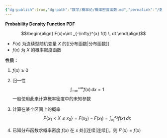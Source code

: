 ```yaml
---
{"dg-publish":true,"dg-path":"数学/概率论/概率密度函数.md","permalink":"/数学/概率论/概率密度函数/","dgPassFrontmatter":true,"noteIcon":"","created":"2024-05-21T15:20:28.415+08:00","updated":"2024-06-02T10:56:43.762+08:00"}
---
```


**Probability Density Function**   **PDF**

$$\begin{align}
F(x)=\int _{-\infty}^{x} f(t) \, dt
\end{align}$$

-  $F(x)$ 为连续型随机变量 $X$ 的[[分布函数\|分布函数]]
-  $f(x)$ 为 $X$ 的概率密度函数

**性质：**
1. $f(x)\geq 0$
2. 归一性
$$\int _{-\infty}^{+\infty}f(x) \, dx=1$$
一般使用此来计算概率密度中的未知参数


3. 计算在某个区间上的概率
$$P \left\{x_{1}<X\leq x_{2} \right\}=F(x_{2})-F(x_{1})=\int _{x_{1}}^{x_{2}} f(x)\, dx$$


4. 已知分布函数求概率密度
	$f(x)$ 在 $x$ 处[[连续\|连续]]，则 $F'(x)=f(x)$



